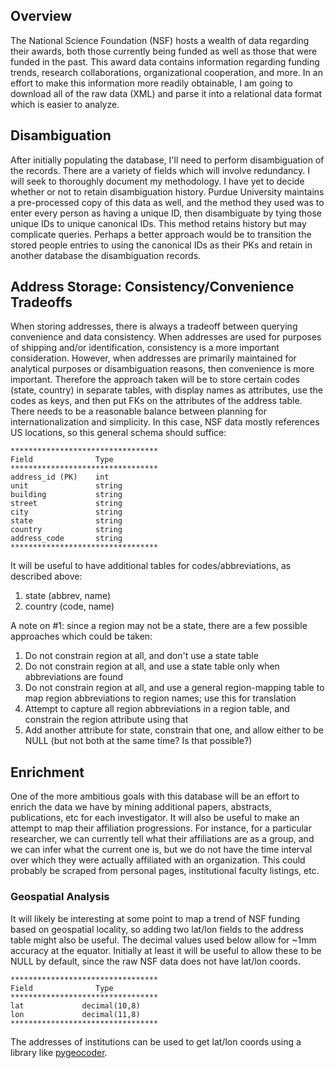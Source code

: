 ## Overview

The National Science Foundation (NSF) hosts a wealth of data regarding their
awards, both those currently being funded as well as those that were funded in
the past. This award data contains information regarding funding trends,
research collaborations, organizational cooperation, and more. In an effort to
make this information more readily obtainable, I am going to download all of the
raw data (XML) and parse it into a relational data format which is easier to
analyze.

## Disambiguation

After initially populating the database, I'll need to perform disambiguation of
the records. There are a variety of fields which will involve redundancy. I will
seek to thoroughly document my methodology. I have yet to decide whether or not
to retain disambiguation history. Purdue University maintains a pre-processed
copy of this data as well, and the method they used was to enter every person as
having a unique ID, then disambiguate by tying those unique IDs to unique
canonical IDs. This method retains history but may complicate queries. Perhaps a
better approach would be to transition the stored people entries to using the
canonical IDs as their PKs and retain in another database the disambiguation
records.

## Address Storage: Consistency/Convenience Tradeoffs

When storing addresses, there is always a tradeoff between querying convenience
and data consistency. When addresses are used for purposes of shipping and/or
identification, consistency is a more important consideration. However, when
addresses are primarily maintained for analytical purposes or disambiguation
reasons, then convenience is more important. Therefore the approach taken will
be to store certain codes (state, country) in separate tables, with display
names as attributes, use the codes as keys, and then put FKs on the attributes
of the address table. There needs to be a reasonable balance between planning
for internationalization and simplicity. In this case, NSF data mostly
references US locations,  so this general schema should suffice:

    *********************************
    Field              Type
    *********************************
    address_id (PK)    int
    unit               string
    building           string
    street             string
    city               string
    state              string
    country            string
    address_code       string
    *********************************

It will be useful to have additional tables for codes/abbreviations, as
described above:

1. state (abbrev, name)
2. country (code, name)

A note on #1: since a region may not be a state, there are a few possible
approaches which could be taken:

1. Do not constrain region at all, and don't use a state table
2. Do not constrain region at all, and use a state table only when abbreviations
   are found
3. Do not constrain region at all, and use a general region-mapping table to map
   region abbreviations to region names; use this for translation
4. Attempt to capture all region abbreviations in a region table, and constrain
   the region attribute using that
5. Add another attribute for state, constrain that one, and allow either to be
   NULL (but not both at the same time? Is that possible?)

## Enrichment

One of the more ambitious goals with this database will be an effort to enrich
the data we have by mining additional papers, abstracts, publications, etc for
each investigator. It will also be useful to make an attempt to map their
affiliation progressions. For instance, for a particular researcher, we can
currently tell what their affiliations are as a group, and we can infer what the
current one is, but we do not have the time interval over which they were
actually affiliated with an organization. This could probably be scraped from
personal pages, institutional faculty listings, etc.

### Geospatial Analysis

It will likely be interesting at some point to map a trend of NSF funding based
on geospatial locality, so adding two lat/lon fields to the address table
might also be useful. The decimal values used below allow for ~1mm accuracy at
the equator. Initially at least it will be useful to allow these to be NULL by
default, since the raw NSF data does not have lat/lon coords.

    *********************************
    Field              Type
    *********************************
    lat             decimal(10,8)
    lon             decimal(11,8)
    *********************************

The addresses of institutions can be used to get lat/lon coords using a library
like [pygeocoder](http://code.xster.net/pygeocoder/wiki/Home).
